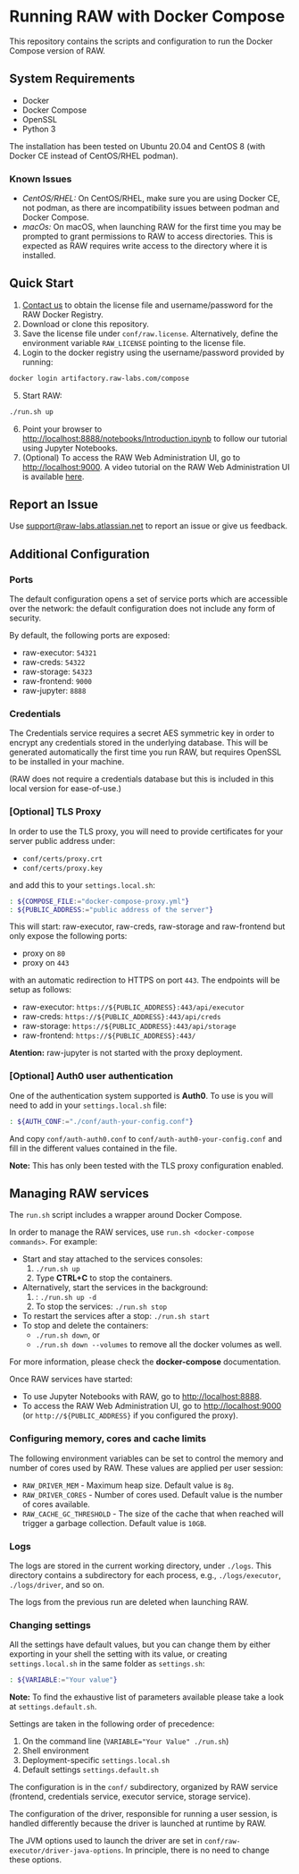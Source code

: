 # Running RAW with Docker Compose

This repository contains the scripts and configuration to run the Docker Compose version of RAW.

## System Requirements

- Docker
- Docker Compose
- OpenSSL
- Python 3

The installation has been tested on Ubuntu 20.04 and CentOS 8 (with Docker CE instead of CentOS/RHEL podman).

### Known Issues

* *CentOS/RHEL:* On CentOS/RHEL, make sure you are using Docker CE, not podman, as there are incompatibility issues between podman and Docker Compose.
* *macOs:* On macOS, when launching RAW for the first time you may be prompted to grant permissions to RAW to access directories. This is expected as RAW requires write access to the directory where it is installed.

## Quick Start

1. [Contact us](https://www.raw-labs.com/contact-us/) to obtain the license file and username/password for the RAW Docker Registry.
2. Download or clone this repository.
3. Save the license file under `conf/raw.license`. Alternatively, define the environment variable `RAW_LICENSE` pointing to the license file.
4. Login to the docker registry using the username/password provided by running:
```sh
docker login artifactory.raw-labs.com/compose
```
5. Start RAW:
```sh
./run.sh up
```
6. Point your browser to [http://localhost:8888/notebooks/Introduction.ipynb](http://localhost:8888/notebooks/Introduction.ipynb) to follow our tutorial using Jupyter Notebooks.
7. (Optional) To access the RAW Web Administration UI, go to [http://localhost:9000](http://localhost:9000). A video tutorial on the RAW Web Administration UI is available [here](https://www.youtube.com/playlist?list=PLS9s46JylP7G39cAk8kDEwFOJcT6q29qD).

## Report an Issue

Use [support@raw-labs.atlassian.net](mailto:support@raw-labs.atlassian.net) to report an issue or give us feedback.

## Additional Configuration

### Ports

The default configuration opens a set of service ports which are accessible over the network: the default configuration does not include any form of security.

By default, the following ports are exposed:
 * raw-executor: `54321`
 * raw-creds: `54322`
 * raw-storage: `54323`
 * raw-frontend: `9000`
 * raw-jupyter: `8888`

### Credentials

The Credentials service requires a secret AES symmetric key in order to encrypt any  credentials stored in the underlying database. This will be generated automatically the first time you run RAW, but requires OpenSSL to be installed in your machine.

(RAW does not require a credentials database but this is included in this local version for ease-of-use.)

### [Optional] TLS Proxy

In order to use the TLS proxy, you will need to provide certificates for your server public address under:

 * `conf/certs/proxy.crt`
 * `conf/certs/proxy.key`

and add this to your `settings.local.sh`:

```sh
: ${COMPOSE_FILE:="docker-compose-proxy.yml"}
: ${PUBLIC_ADDRESS:="public address of the server"}
```

This will start: raw-executor, raw-creds, raw-storage and raw-frontend but only expose the following ports:

 * proxy on `80`
 * proxy on `443`

with an automatic redirection to HTTPS on port `443`. The endpoints will be setup as follows:

 * raw-executor: `https://${PUBLIC_ADDRESS}:443/api/executor`
 * raw-creds: `https://${PUBLIC_ADDRESS}:443/api/creds`
 * raw-storage: `https://${PUBLIC_ADDRESS}:443/api/storage`
 * raw-frontend: `https://${PUBLIC_ADDRESS}:443/` 

**Atention:** raw-jupyter is not started with the proxy deployment.

### [Optional] Auth0 user authentication

One of the authentication system supported is **Auth0**. To use is you will need to add in your `settings.local.sh` file:

```sh
: ${AUTH_CONF:="./conf/auth-your-config.conf"} 
```

And copy `conf/auth-auth0.conf` to `conf/auth-auth0-your-config.conf` and fill in the different values contained in the file.

**Note:** This has only been tested with the TLS proxy configuration enabled.

## Managing RAW services

The `run.sh` script includes a wrapper around Docker Compose.

In order to manage the RAW services, use `run.sh <docker-compose commands>`. For example:

 * Start and stay attached to the services consoles:
   1. `./run.sh up`
   2. Type **CTRL+C** to stop the containers.
 * Alternatively, start the services in the background:
   1. : `./run.sh up -d`
   2. To stop the services: `./run.sh stop`
 * To restart the services after a stop: `./run.sh start`
 * To stop and delete the containers: 
   * `./run.sh down`, or 
   * `./run.sh down --volumes` to remove all the docker volumes as well.

For more information, please check the **docker-compose** documentation.

Once RAW services have started:
* To use Jupyter Notebooks with RAW, go to [http://localhost:8888](http://localhost:8888). 
* To access the RAW Web Administration UI, go to [http://localhost:9000](http://localhost:9000) (or `http://${PUBLIC_ADDRESS}` if you configured the proxy).

### Configuring memory, cores and cache limits

The following environment variables can be set to control the memory and number of cores used by RAW. These values are applied per user session:
- `RAW_DRIVER_MEM` - Maximum heap size. Default value is `8g`.
- `RAW_DRIVER_CORES` - Number of cores used. Default value is the number of cores available.
- `RAW_CACHE_GC_THRESHOLD` - The size of the cache that when reached will trigger a garbage collection. Default value is `10GB`.

### Logs

The logs are stored in the current working directory, under  `./logs`.
This directory contains a subdirectory for each process, e.g., `./logs/executor`, `./logs/driver`, and so on.

The logs from the previous run are deleted when launching RAW.

### Changing settings

All the settings have default values, but you can change them by either exporting in your shell the setting with its value, or creating `settings.local.sh` in the same folder as `settings.sh`:

```sh
: ${VARIABLE:="Your value"}
```

**Note:** To find the exhaustive list of parameters available please take a look at `settings.default.sh`.

Settings are taken in the following order of precedence:

  1. On the command line (`VARIABLE="Your Value" ./run.sh`)
  2. Shell environment
  3. Deployment-specific `settings.local.sh`
  4. Default settings `settings.default.sh`

The configuration is in the `conf/` subdirectory, organized by RAW service (frontend, credentials service, executor service, storage service).

The configuration of the driver, responsible for running a user session, is handled differently because the driver is launched at runtime by RAW.

The JVM options used to launch the driver are set in `conf/raw-executor/driver-java-options`. In principle, there is no need to change these options.
